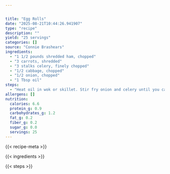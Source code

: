 ```yaml
---


title: "Egg Rolls"
date: "2025-08-21T10:44:26.941907"
type: "recipe"
description: ""
yield: "25 servings"
categories: []
source: "Connie Brashears"
ingredients:
  - "1 1/2 pounds shredded ham, chopped"
  - "3 carrots, shredded"
  - "3 stalks celery, finely chopped"
  - "1/2 cabbage, chopped"
  - "1/2 onion, chopped"
  - "1 Tbsp oil"
steps:
  - "Heat oil in wok or skillet. Stir fry onion and celery until you can smell it, 2-3 minutes. Add cabbage and carrots, stir fry 2-3 minutes. Add ham. If not salty enough, add 1/2 tsp salt and 1/2 tsp sugar. Drain liquid from filling in a colander for 30 minutes. and fry in deep fat for about 3 minutes."
allergens: []
nutrition:
  calories: 6.6
  protein_g: 0.9
  carbohydrates_g: 1.2
  fat_g: 0.2
  fiber_g: 0.2
  sugar_g: 0.0
  servings: 25
---
```


{{< recipe-meta >}}

{{< ingredients >}}

{{< steps >}}
